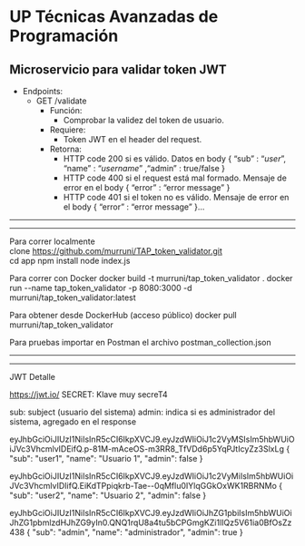 # UP Técnicas Avanzadas de Programación

## Microservicio para validar token JWT

* Endpoints:
  * GET /validate
    * Función:
      * Comprobar la validez del token de usuario.
    * Requiere:
      * Token JWT en el header del request.
    * Retorna:
      * HTTP code 200 si es válido.
        Datos en body { “sub” : “_user_”, “name” : “_username_” ,“admin” : true/false }
      * HTTP code 400 si el request está mal formado.
        Mensaje de error en el body { “error” : “error message” }
      * HTTP code 401 si el token no es válido.
        Mensaje de error en el body { “error” : “error message” }...


--------------------------------------------------------------------------------------------
--------------------------------------------------------------------------------------------
Para correr localmente<br>
clone https://github.com/murruni/TAP_token_validator.git<br>
cd app
npm install
node index.js

Para correr con Docker
docker build -t murruni/tap_token_validator .
docker run --name tap_token_validator -p 8080:3000 -d murruni/tap_token_validator:latest

Para obtener desde DockerHub (acceso público)
docker pull murruni/tap_token_validator

Para pruebas importar en Postman el archivo postman_collection.json

--------------------------------------------------------------------------------------------
--------------------------------------------------------------------------------------------
JWT Detalle

https://jwt.io/
SECRET: Klave muy secreT4

sub: subject (usuario del sistema)
admin: indica si es administrador del sistema, agregado en el response

eyJhbGciOiJIUzI1NiIsInR5cCI6IkpXVCJ9.eyJzdWIiOiJ1c2VyMSIsIm5hbWUiOiJVc3VhcmlvIDEifQ.p-81M-mAceOS-m3RR8_TfVDd6p5YqPJtIcyZz3SlxLg
{
  "sub": "user1",
  "name": "Usuario 1",
  "admin": false
}

eyJhbGciOiJIUzI1NiIsInR5cCI6IkpXVCJ9.eyJzdWIiOiJ1c2VyMiIsIm5hbWUiOiJVc3VhcmlvIDIifQ.EiKdTPpiqkrb-Tae--0qMflu0IYlqGGkOxWK1RBRNMo
{
    "sub": "user2",
    "name": "Usuario 2",
    "admin": false
}

eyJhbGciOiJIUzI1NiIsInR5cCI6IkpXVCJ9.eyJzdWIiOiJhZG1pbiIsIm5hbWUiOiJhZG1pbmlzdHJhZG9yIn0.QNQ1rqU8a4tu5bCPGmgKZi1lIQz5V61ia0BfOsZz438
{
    "sub": "admin",
    "name": "administrador",
    "admin": true
}
